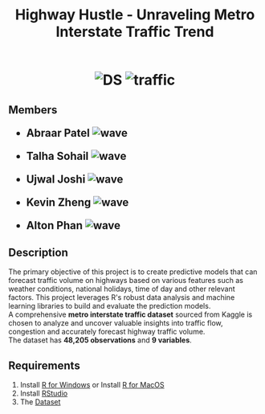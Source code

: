 <div id="header" align="center">
  <h1> Highway Hustle - Unraveling Metro
Interstate Traffic Trend
    <br><br>
    
![DS](https://github.com/a23patel/MATH4322_GroupProject/assets/87881362/6c98b16d-2a54-4690-9b0e-150d38c26024) ![traffic](https://github.com/a23patel/MATH4322_GroupProject/assets/87881362/0a6dd433-e0ae-4319-a2c1-bbca413292ac)


</h1>
</div>


<h2>Members
  <ul>
    <li>
    
 Abraar Patel ![wave](https://github.com/a23patel/MATH4322_GroupProject/assets/87881362/5ce44179-2db0-4230-a0fd-14136ddb997a)
 </li>
  <li>
    
Talha Sohail ![wave](https://github.com/a23patel/MATH4322_GroupProject/assets/87881362/5ce44179-2db0-4230-a0fd-14136ddb997a)
</li>
<li>

Ujwal Joshi ![wave](https://github.com/a23patel/MATH4322_GroupProject/assets/87881362/5ce44179-2db0-4230-a0fd-14136ddb997a)
</li>
<li>

Kevin Zheng ![wave](https://github.com/a23patel/MATH4322_GroupProject/assets/87881362/5ce44179-2db0-4230-a0fd-14136ddb997a)
</li>
<li>

Alton Phan ![wave](https://github.com/a23patel/MATH4322_GroupProject/assets/87881362/5ce44179-2db0-4230-a0fd-14136ddb997a)

</li>
</ul>
</h2>

<h2> Description </h2>

The primary objective of this project is to create predictive models that can forecast traffic volume on highways based on various features such as weather conditions, national holidays, time of day and other relevant factors. This project leverages R's robust data analysis and machine learning libraries to build and evaluate the prediction models.<br>
A comprehensive <b>metro interstate traffic dataset</b> sourced from Kaggle is chosen to analyze and uncover valuable insights into traffic flow, congestion and accurately forecast highway traffic volume.<br>
The dataset has <b>48,205 observations</b> and <b>9 variables</b>.

<h2>Requirements</h2>

1. Install <a href="https://cran.r-project.org/bin/windows/base/">R for Windows</a> or Install <a href="https://cran.r-project.org/bin/macosx/">R for MacOS</a>
2. Install <a href="https://posit.co/download/rstudio-desktop/">RStudio</a>
3. The <a href="https://www.kaggle.com/datasets/anshtanwar/metro-interstate-traffic-volume">Dataset</a>

  
